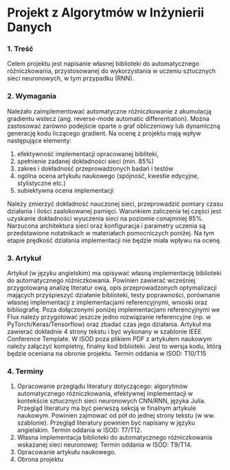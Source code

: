 # Projekt z Algorytmów w Inżynierii Danych
### 1. Treść
Celem projektu jest napisanie własnej biblioteki do automatycznego różniczkowania, przystosowanej do wykorzystania w uczeniu sztucznych sieci neuronowych, w tym przypadku (RNN).
### 2. Wymagania
Należało zaimplementować automatyczne różniczkowanie z akumulacją gradientu wstecz (ang. reverse-mode automatic differentiation). Można zastosować zarówno podejście oparte o graf obliczeniowy lub dynamiczną generację kodu liczącego gradient.
Na ocenę z projektu mają wpływ następujące elementy:

1. efektywność implementacji opracowanej bibliteki,
2. spełnienie zadanej dokładności sieci (min. 85%)
3. zakres i dokładność przeprowadzonych badań i testów
4. ogólna ocena artykułu naukowego (spójność, kwestie edycyjne, stylistyczne etc.)
5. subiektywna ocena implementacji

Należy zmierzyć dokładność nauczonej sieci, przeprowadzić pomiary czasu działania i ilości zaalokowanej pamięci. Warunkiem zaliczenia tej części jest uzyskanie dokładności wyuczenia sieci na poziomie conajmniej 85%. Narzucona architektura sieci oraz konfiguracja i parametry uczenia są przedstawione notatnikach w materiałach pomocniczych poniżej. Na tym etapie prędkość działania implementacji nie będzie miała wpływu na ocenę.
### 3. Artykuł
Artykuł (w języku angielskim) ma opisywać własną implementację biblioteki do automatycznego różniczkowania. Powinien zawierać wcześniej przygotowaną analizę literatur ową, opis przeprowadzonych optymalizacji mających przyśpieszyć działanie biblioteki, testy poprawności, porównanie własnej implementacji z implementacjami referencyjnymi, wnioski oraz bibliografię. Poza dołączonymi poniżej implementacjami referencyjnymi we Flux należy przygotować jeszcze jedno rozwiązanie referencyjne (np. w PyTorch/Keras/Tensorflow) oraz zbadać czas jego działania. Artykuł ma zawierać dokładnie 4 strony tekstu i być wykonany w szablonie IEEE Conference Template. W ISOD poza plikiem PDF z artykułem naukowym należy załączyć kompletny, finalny kod biblioteki. Jest to wersja kodu, którą będzie oceniana na obronie projektu.
Termin oddania w ISOD: T10/T15
### 4. Terminy
1. Opracowanie przeglądu literatury dotyczącego: algorytmów automatycznego różniczkowania, efektywnej implementacji w kontekście sztucznych sieci neuronowych CNN/RNN, języka Julia. Przegląd literatury ma być pierwszą sekcją w finalnym artykule naukowym. Powinien zajmować od pół do jednej strony tekstu (w ww. szablonie). Przegląd literatury powinien być napisany w języku angielskim.
   Termin oddania w ISOD: T7/T12.
2. Własna implementacja biblioteki do automatycznego różniczkowania wskazanej sieci neuronowej: 
   Termin oddania w ISOD: T9/T14.
3. Opracowanie artykułu naukowego. 
4. Obrona projektu 